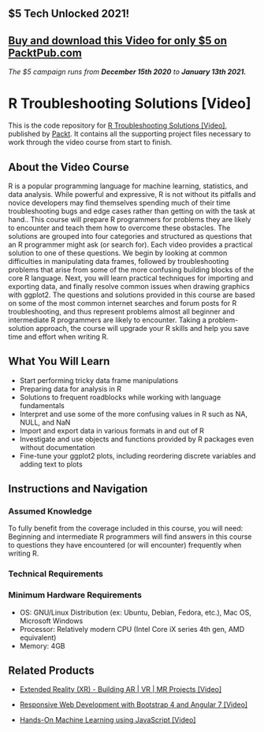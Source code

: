 ## $5 Tech Unlocked 2021!
[Buy and download this Video for only $5 on PacktPub.com](https://www.packtpub.com/product/r-troubleshooting-solutions-video/9781789137088)
-----
*The $5 campaign         runs from __December 15th 2020__ to __January 13th 2021.__*

# R Troubleshooting Solutions [Video]
This is the code repository for [R Troubleshooting Solutions [Video]](https://www.packtpub.com/application-development/r-troubleshooting-solutions-video?utm_source=github&utm_medium=repository&utm_campaign=9781789137088), published by [Packt](https://www.packtpub.com/?utm_source=github). It contains all the supporting project files necessary to work through the video course from start to finish.
## About the Video Course
R is a popular programming language for machine learning, statistics, and data analysis. While powerful and expressive, R is not without its pitfalls and novice developers may find themselves spending much of their time troubleshooting bugs and edge cases rather than getting on with the task at hand.. This course will prepare R programmers for problems they are likely to encounter and teach them how to overcome these obstacles.
The solutions are grouped into four categories and structured as questions that an R programmer might ask (or search for). Each video provides a practical solution to one of these questions. We begin by looking at common difficulties in manipulating data frames, followed by troubleshooting problems that arise from some of the more confusing building blocks of the core R language. Next, you will learn practical techniques for importing and exporting data, and finally resolve common issues when drawing graphics with ggplot2.
The questions and solutions provided in this course are based on some of the most common internet searches and forum posts for R troubleshooting, and thus represent problems almost all beginner and intermediate R programmers are likely to encounter. Taking a problem-solution approach, the course will upgrade your R skills and help you save time and effort when writing R.

<H2>What You Will Learn</H2>
<DIV class=book-info-will-learn-text>
<UL>
<LI>Start performing tricky data frame manipulations 
<LI>Preparing data for analysis in R 
<LI>Solutions to frequent roadblocks while working with language fundamentals 
<LI>Interpret and use some of the more confusing values in R such as NA, NULL, and NaN 
<LI>Import and export data in various formats in and out of R 
<LI>Investigate and use objects and functions provided by R packages even without documentation 
<LI>Fine-tune your ggplot2 plots, including reordering discrete variables and adding text to plots </LI></UL></DIV>

## Instructions and Navigation
### Assumed Knowledge
To fully benefit from the coverage included in this course, you will need:<br/>
Beginning and intermediate R programmers will find answers in this course to questions they have encountered (or will encounter) frequently when writing R.		
### Technical Requirements
### Minimum Hardware Requirements
<UL>
<LI>OS: GNU/Linux Distribution (ex: Ubuntu, Debian, Fedora, etc.), Mac OS, Microsoft Windows</LI>
<LI>Processor: Relatively modern CPU (Intel Core iX series 4th gen,  AMD equivalent)</LI>
<LI>Memory: 4GB</LI></UL>

## Related Products
* [Extended Reality (XR) - Building AR | VR | MR Projects [Video]](https://www.packtpub.com/game-development/extended-reality-xr-building-ar-vr-mr-projects-video?utm_source=github&utm_medium=repository&utm_campaign=9781838559694)

* [Responsive Web Development with Bootstrap 4 and Angular 7 [Video]](https://www.packtpub.com/web-development/responsive-web-development-bootstrap-4-and-angular-7-video?utm_source=github&utm_medium=repository&utm_campaign=9781789615272)

* [Hands-On Machine Learning using JavaScript [Video]](https://www.packtpub.com/application-development/hands-machine-learning-using-javascript-video?utm_source=github&utm_medium=repository&utm_campaign=9781789613360)

